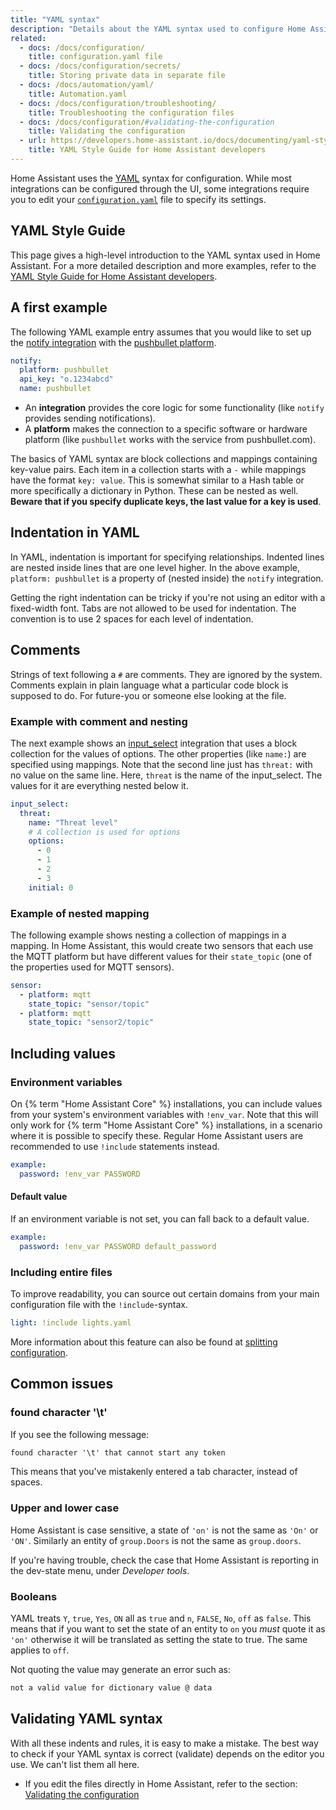 ```yaml
---
title: "YAML syntax"
description: "Details about the YAML syntax used to configure Home Assistant."
related:
  - docs: /docs/configuration/
    title: configuration.yaml file
  - docs: /docs/configuration/secrets/
    title: Storing private data in separate file
  - docs: /docs/automation/yaml/
    title: Automation.yaml
  - docs: /docs/configuration/troubleshooting/
    title: Troubleshooting the configuration files
  - docs: /docs/configuration/#validating-the-configuration
    title: Validating the configuration
  - url: https://developers.home-assistant.io/docs/documenting/yaml-style-guide/
    title: YAML Style Guide for Home Assistant developers
---
```


Home Assistant uses the [YAML](https://yaml.org/) syntax for configuration. While most integrations can be configured through the UI, some integrations require you to edit your [`configuration.yaml`](/docs/configuration/) file to specify its settings.

## YAML Style Guide

This page gives a high-level introduction to the YAML syntax used in Home Assistant. For a more detailed description and more examples, refer to the [YAML Style Guide for Home Assistant developers](https://developers.home-assistant.io/docs/documenting/yaml-style-guide/).

## A first example

The following YAML example entry assumes that you would like to set up the [notify integration](/integrations/notify) with the [pushbullet platform](/integrations/pushbullet).

```yaml
notify:
  platform: pushbullet
  api_key: "o.1234abcd"
  name: pushbullet
```

- An **integration** provides the core logic for some functionality (like `notify` provides sending notifications).
- A **platform** makes the connection to a specific software or hardware platform (like `pushbullet` works with the service from pushbullet.com).

The basics of YAML syntax are block collections and mappings containing key-value pairs. Each item in a collection starts with a `-` while mappings have the format `key: value`. This is somewhat similar to a Hash table or more specifically a dictionary in Python. These can be nested as well. **Beware that if you specify duplicate keys, the last value for a key is used**.

## Indentation in YAML

In YAML, indentation is important for specifying relationships. Indented lines are nested inside lines that are one level higher. In the above example, `platform: pushbullet` is a property of (nested inside) the `notify` integration.

Getting the right indentation can be tricky if you're not using an editor with a fixed-width font. Tabs are not allowed to be used for indentation. The convention is to use 2 spaces for each level of indentation.

## Comments

Strings of text following a `#` are comments. They are ignored by the system. Comments explain in plain language what a particular code block is supposed to do. For future-you or someone else looking at the file.

### Example with comment and nesting

The next example shows an [input_select](/integrations/input_select) integration that uses a block collection for the values of options.
The other properties (like `name:`) are specified using mappings. Note that the second line just has `threat:` with no value on the same line. Here, `threat` is the name of the input_select. The values for it are everything nested below it.

```yaml
input_select:
  threat:
    name: "Threat level"
    # A collection is used for options
    options:
      - 0
      - 1
      - 2
      - 3
    initial: 0
```

### Example of nested mapping

The following example shows nesting a collection of mappings in a mapping. In Home Assistant, this would create two sensors that each use the MQTT platform but have different values for their `state_topic` (one of the properties used for MQTT sensors).

```yaml
sensor:
  - platform: mqtt
    state_topic: "sensor/topic"
  - platform: mqtt
    state_topic: "sensor2/topic"
```

## Including values

### Environment variables

On {% term "Home Assistant Core" %}  installations, you can include values from your system's environment variables with `!env_var`.
Note that this will only work for {% term "Home Assistant Core" %}  installations, in a scenario where it is possible to specify these.
Regular Home Assistant users are recommended to use `!include` statements instead.

```yaml
example:
  password: !env_var PASSWORD
```

#### Default value

If an environment variable is not set, you can fall back to a default value.

```yaml
example:
  password: !env_var PASSWORD default_password
```

### Including entire files

To improve readability, you can source out certain domains from your main configuration file with the `!include`-syntax.

```yaml
light: !include lights.yaml
```

More information about this feature can also be found at [splitting configuration](/docs/configuration/splitting_configuration/).

## Common issues

### found character '\t'

If you see the following message:

```txt
found character '\t' that cannot start any token
```

This means that you've mistakenly entered a tab character, instead of spaces.

### Upper and lower case

Home Assistant is case sensitive, a state of `'on'` is not the same as `'On'` or `'ON'`. Similarly an entity of `group.Doors` is not the same as `group.doors`.

If you're having trouble, check the case that Home Assistant is reporting in the dev-state menu, under *Developer tools*.

### Booleans

YAML treats `Y`, `true`, `Yes`, `ON` all as `true` and `n`, `FALSE`, `No`, `off` as `false`. This means that if you want to set the state of an entity to `on` you *must* quote it as `'on'` otherwise it will be translated as setting the state to true. The same applies to `off`.

Not quoting the value may generate an error such as:

```txt
not a valid value for dictionary value @ data
```

## Validating YAML syntax

With all these indents and rules, it is easy to make a mistake. The best way to check if your YAML syntax is correct (validate) depends on the editor you use. We can't list them all here.

- If you edit the files directly in Home Assistant, refer to the section: [Validating the configuration](/docs/configuration/#validating-the-configuration)
